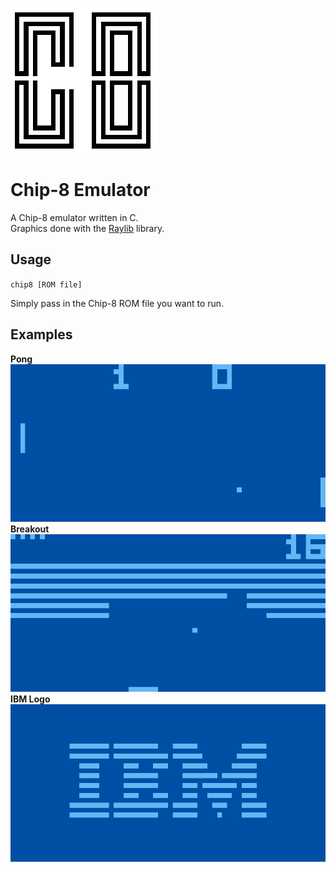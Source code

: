 
![logo](/assets/logo.png)

# Chip-8 Emulator

A Chip-8 emulator written in C.<br>
Graphics done with the [Raylib](https://www.raylib.com/) library.<br>

## Usage

`chip8 [ROM file]`

Simply pass in the Chip-8 ROM file you want to run.

## Examples

**Pong**
![pong](/assets/pong.png)
**Breakout**
![breakout](/assets/breakout.png)
**IBM Logo**
![ibm](/assets/ibm.png)
